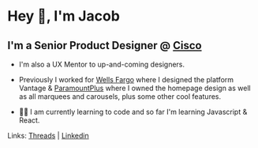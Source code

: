 # Hey 👋, I'm Jacob

## I'm a Senior Product Designer @ [Cisco](https://www.cisco.com)

*  I'm also a UX Mentor to up-and-coming designers. 

*  Previously I worked for [Wells Fargo](wellsfargo.com) where I designed the platform Vantage & [ParamountPlus](paramountplus.com) where I owned the homepage design as well as all marquees and carousels, plus some other cool features. 

*  🧑‍💻 I am currently learning to code and so far I'm learning Javascript & React. 



Links: [Threads](https://www.threads.net/jacob.olenick) | [Linkedin](https://www.linkedin.com/in/jacobmolenick)

